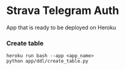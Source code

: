# Strava Telegram Auth

App that is ready to be deployed on Heroku

### Create table

```
heroku run bash --app <app_name>
python app/ddl/create_table.py
```